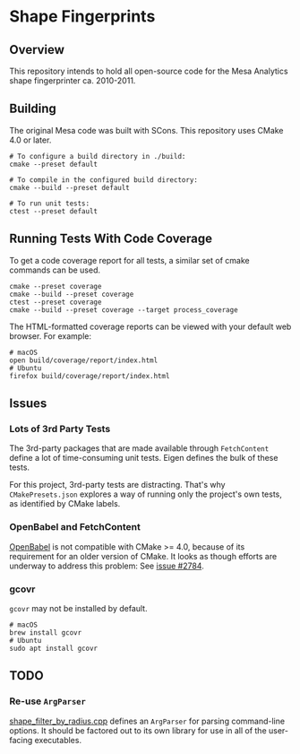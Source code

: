 # Shape Fingerprints

## Overview

This repository intends to hold all open-source code for the Mesa Analytics shape fingerprinter ca. 2010-2011.

## Building

The original Mesa code was built with SCons. This repository uses CMake 4.0 or later.

```shell
# To configure a build directory in ./build:
cmake --preset default

# To compile in the configured build directory:
cmake --build --preset default

# To run unit tests:
ctest --preset default
```

## Running Tests With Code Coverage

To get a code coverage report for all tests, a similar set of cmake commands can be used.

```shell
cmake --preset coverage
cmake --build --preset coverage
ctest --preset coverage
cmake --build --preset coverage --target process_coverage
```

The HTML-formatted coverage reports can be viewed with your default web browser. For example:

```shell
# macOS
open build/coverage/report/index.html
# Ubuntu
firefox build/coverage/report/index.html
```

## Issues

### Lots of 3rd Party Tests

The 3rd-party packages that are made available through `FetchContent` define a lot of time-consuming unit tests. Eigen defines the bulk of these tests.

For this project, 3rd-party tests are distracting. That's why `CMakePresets.json` explores a way of running only the project's own tests, as identified by CMake labels.

### OpenBabel and FetchContent

[OpenBabel](https://github.com/openbabel/openbabel) is not compatible with CMake >= 4.0, because of its requirement for an older version of CMake. It looks as though efforts are underway to address this problem: See [issue #2784](https://github.com/openbabel/openbabel/pull/2784).

### gcovr

`gcovr` may not be installed by default.

```shell
# macOS
brew install gcovr
# Ubuntu
sudo apt install gcovr
```



## TODO

### Re-use `ArgParser`

[shape_filter_by_radius.cpp](./src/shape_filter_by_radius/shape_filter_by_radius.cpp) defines an `ArgParser` for parsing command-line options. It should be factored out to its own library for use in all of the user-facing executables.
